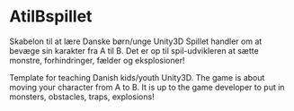 # AtilBspillet
Skabelon til at lære Danske børn/unge Unity3D
Spillet handler om at bevæge sin karakter fra A til B.
Det er op til spil-udvikleren at sætte monstre, forhindringer, fælder og eksplosioner!

Template for teaching Danish kids/youth Unity3D.
The game is about moving your character from A to B. 
It is up to the game developer to put in monsters, obstacles, traps, explosions!

